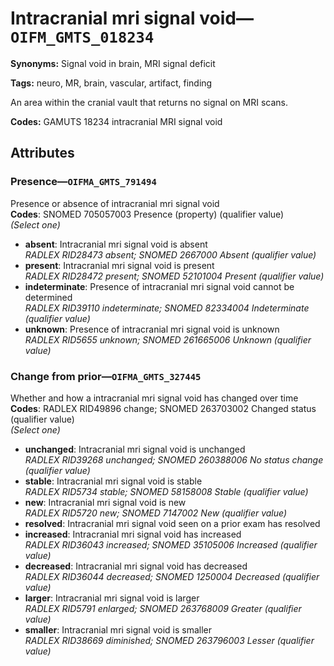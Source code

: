 # Intracranial mri signal void—`OIFM_GMTS_018234`

**Synonyms:** Signal void in brain, MRI signal deficit

**Tags:** neuro, MR, brain, vascular, artifact, finding

An area within the cranial vault that returns no signal on MRI scans.

**Codes:** GAMUTS 18234 intracranial MRI signal void

## Attributes

### Presence—`OIFMA_GMTS_791494`

Presence or absence of intracranial mri signal void  
**Codes**: SNOMED 705057003 Presence (property) (qualifier value)  
*(Select one)*

- **absent**: Intracranial mri signal void is absent  
_RADLEX RID28473 absent; SNOMED 2667000 Absent (qualifier value)_
- **present**: Intracranial mri signal void is present  
_RADLEX RID28472 present; SNOMED 52101004 Present (qualifier value)_
- **indeterminate**: Presence of intracranial mri signal void cannot be determined  
_RADLEX RID39110 indeterminate; SNOMED 82334004 Indeterminate (qualifier value)_
- **unknown**: Presence of intracranial mri signal void is unknown  
_RADLEX RID5655 unknown; SNOMED 261665006 Unknown (qualifier value)_

### Change from prior—`OIFMA_GMTS_327445`

Whether and how a intracranial mri signal void has changed over time  
**Codes**: RADLEX RID49896 change; SNOMED 263703002 Changed status (qualifier value)  
*(Select one)*

- **unchanged**: Intracranial mri signal void is unchanged  
_RADLEX RID39268 unchanged; SNOMED 260388006 No status change (qualifier value)_
- **stable**: Intracranial mri signal void is stable  
_RADLEX RID5734 stable; SNOMED 58158008 Stable (qualifier value)_
- **new**: Intracranial mri signal void is new  
_RADLEX RID5720 new; SNOMED 7147002 New (qualifier value)_
- **resolved**: Intracranial mri signal void seen on a prior exam has resolved  
- **increased**: Intracranial mri signal void has increased  
_RADLEX RID36043 increased; SNOMED 35105006 Increased (qualifier value)_
- **decreased**: Intracranial mri signal void has decreased  
_RADLEX RID36044 decreased; SNOMED 1250004 Decreased (qualifier value)_
- **larger**: Intracranial mri signal void is larger  
_RADLEX RID5791 enlarged; SNOMED 263768009 Greater (qualifier value)_
- **smaller**: Intracranial mri signal void is smaller  
_RADLEX RID38669 diminished; SNOMED 263796003 Lesser (qualifier value)_